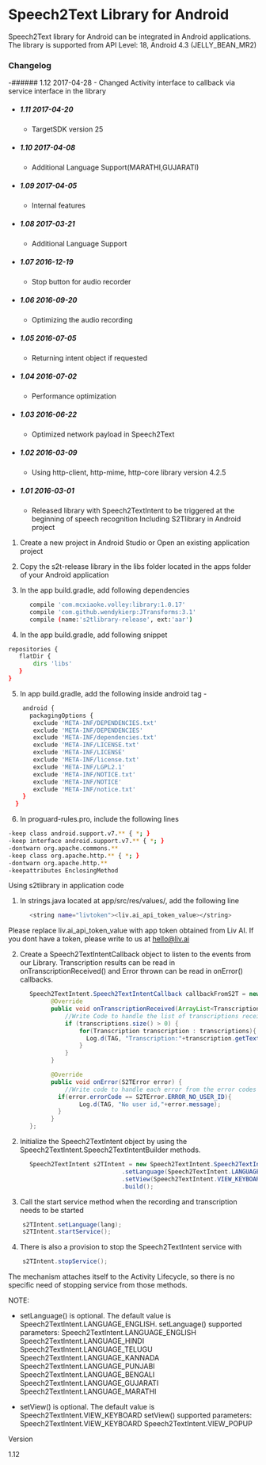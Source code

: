 # Speech2Text Library for Android

Speech2Text library for Android can be integrated in Android applications. The library is supported from API Level: 18, Android 4.3 (JELLY_BEAN_MR2) 

### Changelog

-###### 1.12 2017-04-28
    - Changed Activity interface to callback via service interface in the library

- ##### 1.11 2017-04-20
    - TargetSDK version 25 

- ##### 1.10 2017-04-08
    - Additional Language Support(MARATHI,GUJARATI)

- ##### 1.09 2017-04-05
    - Internal features

- ##### 1.08 2017-03-21
    - Additional Language Support

- ##### 1.07 2016-12-19
    - Stop button for audio recorder

- ##### 1.06 2016-09-20
    - Optimizing the audio recording

- ##### 1.05 2016-07-05
    - Returning intent object if requested
    
- ##### 1.04 2016-07-02
    - Performance optimization
    
- ##### 1.03 2016-06-22
    - Optimized network payload in Speech2Text

- ##### 1.02 2016-03-09
    - Using http-client, http-mime, http-core library version 4.2.5

- ##### 1.01 2016-03-01
   - Released library with Speech2TextIntent to be triggered at the beginning of speech recognition
Including S2Tlibrary in Android project

1. Create a new project in Android Studio or Open an existing application project

2. Copy the s2t-release library in the libs folder located in the apps folder of your Android application

3. In the app build.gradle, add following dependencies
```sh
      compile 'com.mcxiaoke.volley:library:1.0.17'
      compile 'com.github.wendykierp:JTransforms:3.1'
      compile (name:'s2tlibrary-release', ext:'aar')
```

4. In the app build.gradle, add following snippet
```sh
repositories {
   flatDir {
       dirs 'libs'
   }
}
```

5. In app build.gradle, add the following inside android tag -
```sh
    android {
      packagingOptions {
       exclude 'META-INF/DEPENDENCIES.txt'
       exclude 'META-INF/DEPENDENCIES'
       exclude 'META-INF/dependencies.txt'
       exclude 'META-INF/LICENSE.txt'
       exclude 'META-INF/LICENSE'
       exclude 'META-INF/license.txt'
       exclude 'META-INF/LGPL2.1'
       exclude 'META-INF/NOTICE.txt'
       exclude 'META-INF/NOTICE'
       exclude 'META-INF/notice.txt'
    }
  }
```

6. In proguard-rules.pro, include the following lines
```sh
-keep class android.support.v7.** { *; }
-keep interface android.support.v7.** { *; }
-dontwarn org.apache.commons.**
-keep class org.apache.http.** { *; }
-dontwarn org.apache.http.**
-keepattributes EnclosingMethod
```

Using s2tlibrary in application code

1. In strings.java located at app/src/res/values/, add the following line
```sh
      <string name="livtoken"><liv.ai_api_token_value></string>
```

  Please replace liv.ai_api_token_value with app token obtained from Liv AI. If you dont have a token, please write to us at hello@liv.ai


2. Create a Speech2TextIntentCallback object to listen to the events from our Library. Transcription results can be read in onTranscriptionReceived() and Error thrown can be read in onError() callbacks.

```java
      Speech2TextIntent.Speech2TextIntentCallback callbackFromS2T = new Speech2TextIntent.Speech2TextIntentCallback() {
            @Override
            public void onTranscriptionReceived(ArrayList<Transcription> transcriptions) {
                //Write Code to handle the list of transcriptions received with their confidence scores
                if (transcriptions.size() > 0) {
                    for(Transcription transcription : transcriptions){
                      Log.d(TAG, "Transcription:"+transcription.getText()+", Confidence:"+transcription.getConfidence());
                    }
                }
            }

            @Override
            public void onError(S2TError error) {
                //Write code to handle each error from the error codes by comparing error.errorCode to constants in Error class
              if(error.errorCode == S2TError.ERROR_NO_USER_ID){
                    Log.d(TAG, "No user id,"+error.message);
              }
            }
      };
```

2. Initialize the Speech2TextIntent object by using the Speech2TextIntent.Speech2TextIntentBuilder methods.

```java
      Speech2TextIntent s2TIntent = new Speech2TextIntent.Speech2TextIntentBuilder(getActivity(), callbackFromS2T)
                                .setLanguage(Speech2TextIntent.LANGUAGE_HINDI)
                                .setView(Speech2TextIntent.VIEW_KEYBOARD)
                                .build();
```

3. Call the start service method when the recording and transcription needs to be started

```java
    s2TIntent.setLanguage(lang);
    s2TIntent.startService();
```

4. There is also a provision to stop the Speech2TextIntent service with

```java
    s2TIntent.stopService();
```


The mechanism attaches itself to the Activity Lifecycle, so there is no specific need of stopping service from those methods.


NOTE:

-   setLanguage() is optional. The default value is Speech2TextIntent.LANGUAGE_ENGLISH.
    setLanguage() supported parameters:
        Speech2TextIntent.LANGUAGE_ENGLISH
        Speech2TextIntent.LANGUAGE_HINDI
        Speech2TextIntent.LANGUAGE_TELUGU
        Speech2TextIntent.LANGUAGE_KANNADA
        Speech2TextIntent.LANGUAGE_PUNJABI  
        Speech2TextIntent.LANGUAGE_BENGALI
        Speech2TextIntent.LANGUAGE_GUJARATI
        Speech2TextIntent.LANGUAGE_MARATHI

-   setView() is optional. The default value is Speech2TextIntent.VIEW_KEYBOARD
    setView() supported parameters:
        Speech2TextIntent.VIEW_KEYBOARD
        Speech2TextIntent.VIEW_POPUP

Version

1.12